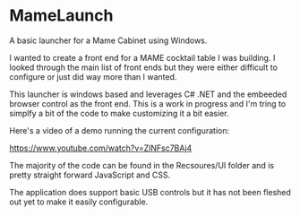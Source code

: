 # MameLaunch
A basic launcher for a Mame Cabinet using Windows.

I wanted to create a front end for a MAME cocktail table I was building.  I looked through the main list of front ends but they were either 
difficult to configure or just did way more than I wanted.

This launcher is windows based and leverages C# .NET and the embeeded browser control as the front end.  This is a work in progress and I'm 
tring to simplfy a bit of the code to make customizing it a bit easier.

Here's a video of a demo running the current configuration:

https://www.youtube.com/watch?v=ZlNFsc7BAj4

The majority of the code can be found in the Recsoures/UI folder and is pretty straight forward JavaScript and CSS.

The application does support basic USB controls but it has not been fleshed out yet to make it easily configurable.
